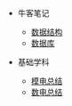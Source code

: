 - 牛客笔记
  - [数据结构](docs/总结/牛客笔记/数据结构.md)
  - [数据库](docs/总结/牛客笔记/数据库.md)

- 基础学科
  - [模电总结](docs/总结/基础学科/模电总结.md) 
  - [数电总结](docs/总结/基础学科/数电总结.md)
